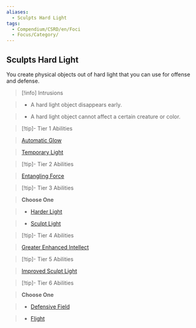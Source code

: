 ```yaml
---
aliases:
  - Sculpts Hard Light
tags:
  - Compendium/CSRD/en/Foci
  - Focus/Category/
---
```

    
      
## Sculpts Hard Light      
You create physical objects out of hard light that you can use for offense and defense.      
    
>[!info] Intrusions      
>- A hard light object disappears early.      
>- A hard light object cannot affect a certain creature or color.      
    
    
>[!tip]- Tier 1 Abilities      
> [Automatic Glow](Automatic-Glow.md#)      
> [Temporary Light](Temporary-Light.md#)      
    
    
>[!tip]- Tier 2 Abilities      
> [Entangling Force](Entangling-Force.md)      
    
    
>[!tip]- Tier 3 Abilities      
> **Choose One**      
>- [Harder Light](Harder-Light.md)      
>- [Sculpt Light](Sculpt-Light.md)      
    
    
>[!tip]- Tier 4 Abilities      
> [Greater Enhanced Intellect](Greater-Enhanced-Intellect.md)      
    
    
>[!tip]- Tier 5 Abilities      
> [Improved Sculpt Light](Improved-Sculpt-Light.md#)      
    
    
>[!tip]- Tier 6 Abilities      
> **Choose One**      
>- [Defensive Field](Defensive-Field.md)      
>- [Flight](Flight.md#)